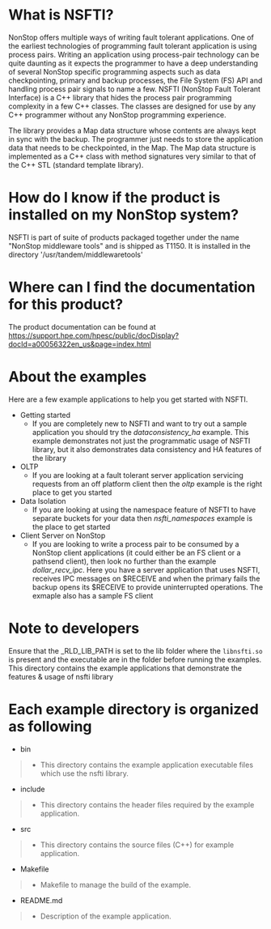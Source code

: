 # What is NSFTI?
NonStop offers multiple ways of writing fault tolerant applications. One of the earliest technologies of programming fault tolerant application is using process pairs. Writing an application using process-pair technology can be quite daunting as it expects the programmer to have a deep understanding of several NonStop specific programming aspects such as data checkpointing, primary and backup processes, the File System (FS) API and handling process pair signals to name a few. NSFTI (NonStop Fault Tolerant Interface) is a C++ library that hides the process pair programming complexity in a few C++ classes. The classes are designed for use by any C++ programmer without any NonStop programming experience.

The library provides a Map data structure whose contents are always kept in sync with the backup. The programmer just needs to store the application data that needs to be checkpointed, in the Map. The Map data structure is implemented as a C++ class with method signatures very similar to that of the C++ STL (standard template library).

# How do I know if the product is installed on my NonStop system?
NSFTI is part of suite of products packaged together under the name "NonStop middleware tools" and is shipped as T1150. It is installed in the directory '/usr/tandem/middlewaretools'

# Where can I find the documentation for this product?
The product documentation can be found at https://support.hpe.com/hpesc/public/docDisplay?docId=a00056322en_us&page=index.html

# About the examples
Here are a few example applications to help you get started with NSFTI.
* Getting started
  - If you are completely new to NSFTI and want to try out a sample application you should try the _dataconsistency_ha_ example. This example demonstrates not just the programmatic usage of NSFTI library, but it also demonstrates data consistency and HA features of the library
* OLTP
  - If you are looking at a fault tolerant server application servicing requests from an off platform client then the _oltp_ example is the right place to get you started
* Data Isolation
  - If you are looking at using the namespace feature of NSFTI to have separate buckets for your data then _nsfti_namespaces_ example is the place to get started
* Client Server on NonStop
  - If you are looking to write a process pair to be consumed by a NonStop client applications (it could either be an FS client or a pathsend client), then look no further than the example _dollar_recv_ipc_. Here you have a server application that uses NSFTI, receives IPC messages on $RECEIVE and when the primary fails the backup opens its $RECEIVE to provide uninterrupted operations. The exmaple also has a sample FS client

# Note to developers
Ensure that the _RLD_LIB_PATH is set to the lib folder where the `libnsfti.so` is present and the executable are in the folder before running the examples.
This directory contains the example applications that demonstrate the features & usage of nsfti library
# Each example directory is organized as following
*   bin
>    -   This directory contains the example application executable files which use the nsfti library.
*   include
>    -   This directory contains the header files required by the example application.
*   src
>    -   This directory contains the source files (C++) for example application.
*   Makefile
>    -   Makefile to manage the build of the example.
*   README.md
>    -   Description of the example application.



